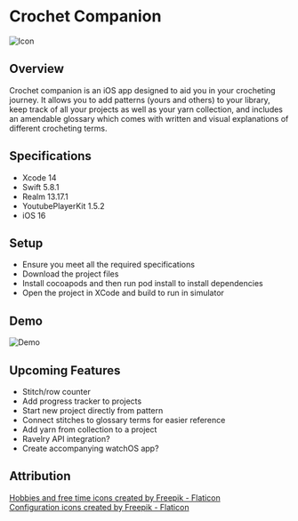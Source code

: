 # Crochet Companion

![Icon](./CrochetCompanion/CrochetCompanion/Assets.xcassets/AppIcon.appiconset/appIcon.png)

## Overview

Crochet companion is an iOS app designed to aid you in your crocheting 
journey. It allows you to add patterns (yours and others) to your library, 
keep track of all your projects as well as your yarn collection, and 
includes an amendable glossary which comes with written and visual 
explanations of different crocheting terms.  

## Specifications

- Xcode 14
- Swift 5.8.1
- Realm 13.17.1
- YoutubePlayerKit 1.5.2
- iOS 16

## Setup

- Ensure you meet all the required specifications
- Download the project files 
- Install cocoapods and then run pod install to install dependencies
- Open the project in XCode and build to run in simulator

## Demo

![Demo](Demo.gif)

## Upcoming Features

- Stitch/row counter
- Add progress tracker to projects
- Start new project directly from pattern
- Connect stitches to glossary terms for easier reference
- Add yarn from collection to a project
- Ravelry API integration? 
- Create accompanying watchOS app?

## Attribution

<a href="https://www.flaticon.com/free-icons/hobbies-and-free-time" title="hobbies and free time icons">Hobbies and free time icons created by 
Freepik - Flaticon</a>  
<a href="https://www.flaticon.com/free-icons/configuration" title="configuration icons">Configuration icons created by Freepik - Flaticon</a>
